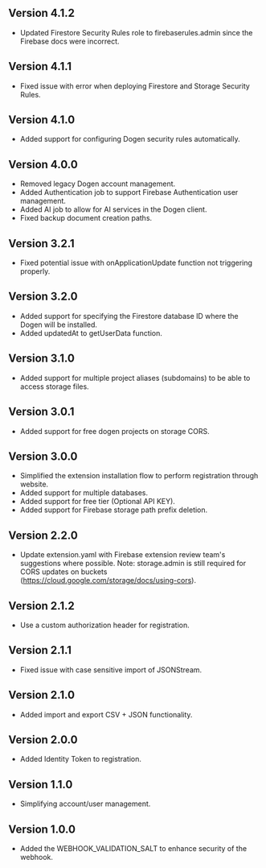 ## Version 4.1.2
- Updated Firestore Security Rules role to firebaserules.admin since the Firebase docs were incorrect.

## Version 4.1.1
- Fixed issue with error when deploying Firestore and Storage Security Rules.
 
## Version 4.1.0
- Added support for configuring Dogen security rules automatically.

## Version 4.0.0
- Removed legacy Dogen account management.
- Added Authentication job to support Firebase Authentication user management.
- Added AI job to allow for AI services in the Dogen client.
- Fixed backup document creation paths.

## Version 3.2.1
- Fixed potential issue with onApplicationUpdate function not triggering properly.

## Version 3.2.0
- Added support for specifying the Firestore database ID where the Dogen will be installed.
- Added updatedAt to getUserData function.

## Version 3.1.0
- Added support for multiple project aliases (subdomains) to be able to access storage files.

## Version 3.0.1
- Added support for free dogen projects on storage CORS.

## Version 3.0.0
- Simplified the extension installation flow to perform registration through website.
- Added support for multiple databases.
- Added support for free tier (Optional API KEY).
- Added support for Firebase storage path prefix deletion.

## Version 2.2.0
- Update extension.yaml with Firebase extension review team's suggestions where possible.  Note: storage.admin is still required for CORS updates on buckets (https://cloud.google.com/storage/docs/using-cors).
  
## Version 2.1.2
- Use a custom authorization header for registration.

## Version 2.1.1
- Fixed issue with case sensitive import of JSONStream.

## Version 2.1.0
- Added import and export CSV + JSON functionality.

## Version 2.0.0
- Added Identity Token to registration. 

## Version 1.1.0
- Simplifying account/user management.

## Version 1.0.0
- Added the WEBHOOK_VALIDATION_SALT to enhance security of the webhook.